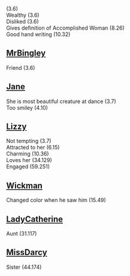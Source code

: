 (3.6)  
Wealthy (3.6)  
Disliked (3.6)  
Gives definition of Accomplished Woman (8.26)  
Good hand writing (10.32)

[MrBingley](MrBingley.md)
-------------------------

Friend (3.6)

[Jane](Jane.md)
---------------

She is most beautiful creature at dance (3.7)  
Too smiley (4.10)

[Lizzy](Lizzy.md)
-----------------

Not tempting (3.7)  
Attracted to her (6.15)  
Charming (10.36)  
Loves her (34.129)  
Engaged (59.251)

[Wickman](Wickman.md)
---------------------

Changed color when he saw him (15.49)

[LadyCatherine](LadyCatherine.md)
---------------------------------

Aunt (31.117)

[MissDarcy](MissDarcy)
----------------------

Sister (44.174)
